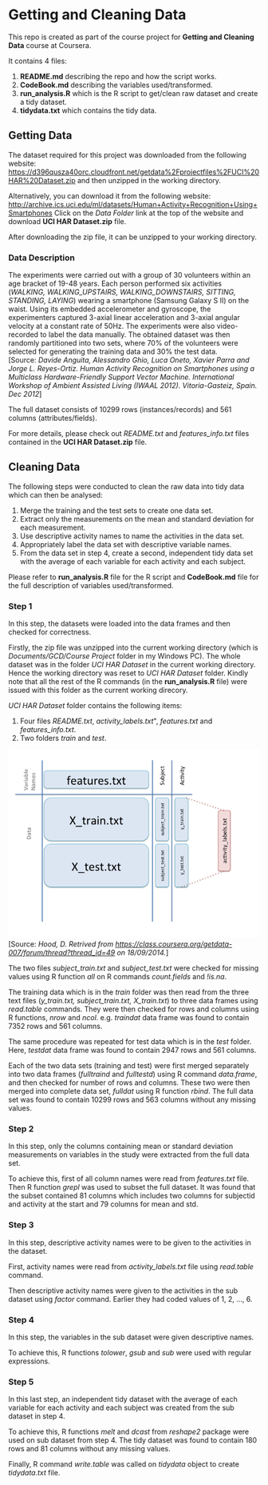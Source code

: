 Getting and Cleaning Data
=========================

This repo is created as part of the course project for **Getting and Cleaning Data** course at Coursera.

It contains 4 files:  
1. **README.md** describing the repo and how the script works.  
2. **CodeBook.md** describing the variables used/transformed.  
3. **run_analysis.R** which is the R script to get/clean raw dataset and create a tidy dataset.  
4. **tidydata.txt** which contains the tidy data.  

## Getting Data

The dataset required for this project was downloaded from the following website:
https://d396qusza40orc.cloudfront.net/getdata%2Fprojectfiles%2FUCI%20HAR%20Dataset.zip and then unzipped in the working directory.

Alternatively, you can download it from the following website:
http://archive.ics.uci.edu/ml/datasets/Human+Activity+Recognition+Using+Smartphones
Click on the *Data Folder* link at the top of the website and download **UCI HAR Dataset.zip** file.

After downloading the zip file, it can be unzipped to your working directory.

### Data Description
The experiments were carried out with a group of 30 volunteers within an age bracket of 19-48 years. Each person performed six activities (*WALKING, WALKING_UPSTAIRS, WALKING_DOWNSTAIRS, SITTING, STANDING, LAYING*) wearing a smartphone (Samsung Galaxy S II) on the waist. Using its embedded accelerometer and gyroscope, the experimenters captured 3-axial linear acceleration and 3-axial angular velocity at a constant rate of 50Hz. The experiments were also video-recorded to label the data manually. The obtained dataset was then randomly partitioned into two sets, where 70% of the volunteers were selected for generating the training data and 30% the test data.  
[Source: *Davide Anguita, Alessandro Ghio, Luca Oneto, Xavier Parra and Jorge L. Reyes-Ortiz. Human Activity Recognition on Smartphones using a Multiclass Hardware-Friendly Support Vector Machine. International Workshop of Ambient Assisted Living (IWAAL 2012). Vitoria-Gasteiz, Spain. Dec 2012*]

The full dataset consists of 10299 rows (instances/records) and 561 columns (attributes/fields).

For more details, please check out *README.txt* and *features_info.txt* files contained in the **UCI HAR Dataset.zip** file.

## Cleaning Data
The following steps were conducted to clean the raw data into tidy data which can then be analysed:  
1. Merge the training and the test sets to create one data set.  
2. Extract only the measurements on the mean and standard deviation for each measurement.  
3. Use descriptive activity names to name the activities in the data set.  
4. Appropriately label the data set with descriptive variable names.  
5. From the data set in step 4, create a second, independent tidy data set with the average of each variable for each activity and each subject.  

Please refer to **run_analysis.R** file for the R script and **CodeBook.md** file for the full description of variables used/transformed.

### Step 1
In this step, the datasets were loaded into the data frames and then checked for correctness.

Firstly, the zip file was unzipped into the current working directory (which is *Documents/GCD/Course Project* folder in my Windows PC). The whole dataset was in the folder *UCI HAR Dataset* in the current working directory. Hence the working directory was reset to *UCI HAR Dataset* folder. Kindly note that all the rest of the R commands (in the **run_analysis.R** file) were issued with this folder as the current working direcory.

*UCI HAR Dataset* folder contains the following items:  
1. Four files *README.txt*, *activity_labels.txt*", *features.txt* and *features_info.txt*.  
2. Two folders *train* and *test*.  

![Slide2.png by David Hood](Slide2.png)
[Source: *Hood, D. Retrived from https://class.coursera.org/getdata-007/forum/thread?thread_id=49 on 18/09/2014.*]

The two files *subject_train.txt* and *subject_test.txt* were checked for missing values using R function *all* on R commands *count.fields* and *!is.na*.

The training data which is in the *train* folder was then read from the three text files (*y_train.txt, subject_train.txt, X_train.txt*) to three data frames using *read.table* commands. They were then checked for rows and columns using R functions, *nrow* and *ncol*.
e.g. *traindat* data frame was found to contain 7352 rows and 561 columns.

The same procedure was repeated for test data which is in the *test* folder. Here, *testdat* data frame was found to contain 2947 rows and 561 columns.

Each of the two data sets (training and test) were first merged separately into two data frames (*fulltraind* and *fulltestd*) using R command *data.frame*, and then checked for number of rows and columns. These two were then merged into complete data set, *fulldat* using R function *rbind*. The full data set was found to contain 10299 rows and 563 columns without any missing values.

### Step 2
In this step, only the columns containing mean or standard deviation measurements on variables in the study were extracted from the full data set.

To achieve this, first of all column names were read from *features.txt* file. Then R function *grepl* was used to subset the full dataset. It was found that the subset contained 81 columns which includes two columns for subjectid and activity at the start and 79 columns for mean and std.

### Step 3
In this step, descriptive activity names were to be given to the activities in the dataset.

First, activity names were read from *activity_labels.txt* file using *read.table* command.

Then descriptive activity names were given to the activities in the sub dataset using *factor* command. Earlier they had coded values of 1, 2, ..., 6.

### Step 4
In this step, the variables in the sub dataset were given descriptive names.

To achieve this, R functions *tolower*, *gsub* and *sub* were used with regular expressions.

### Step 5
In this last step, an independent tidy dataset with the average of each variable for each activity and each subject was created from the sub dataset in step 4.

To achieve this, R functions *melt* and *dcast* from *reshape2* package were used on sub dataset from step 4. The tidy dataset was found to contain 180 rows and 81 columns without any missing values.

Finally, R command *write.table* was called on *tidydata* object to create *tidydata.txt* file.

